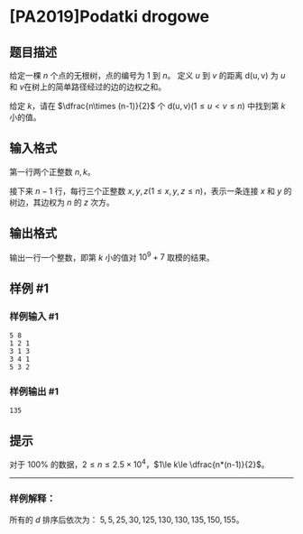# [PA2019]Podatki drogowe

## 题目描述

给定一棵 $n$ 个点的无根树，点的编号为 $1$ 到 $n$。
定义 $u$ 到 $v$ 的距离 $\operatorname{d(u,v)}$ 为 $u$ 和 $v$在树上的简单路径经过的边的边权之和。

给定 $k$，请在 $\dfrac{n\times (n-1)}{2}$ 个 $\operatorname{d(u,v)}(1\le u<v\le n)$ 中找到第 $k$ 小的值。

## 输入格式

第一行两个正整数 $n,k$。

接下来 $n-1$ 行，每行三个正整数 $x,y,z(1\le x,y,z\le n)$，表示一条连接 $x$ 和 $y$ 的树边，其边权为 $n$ 的 $z$ 次方。

## 输出格式

输出一行一个整数，即第 $k$ 小的值对 $10^9+7$ 取模的结果。

## 样例 #1

### 样例输入 #1
```
5 8
1 2 1
3 1 3
3 4 1
5 3 2
```

### 样例输出 #1

```
135
```

## 提示

对于 $100\%$ 的数据，$2\le n\le 2.5\times 10^4$，$1\le k\le \dfrac{n*(n-1)}{2}$。


----



### 样例解释：

所有的 $d$ 排序后依次为： $5,5,25,30,125,130,130,135,150,155$。
